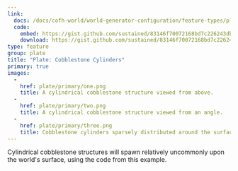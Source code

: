 ```yaml
---
link:
  docs: /docs/cofh-world/world-generator-configuration/feature-types/plate/
  code:
    embed: https://gist.github.com/sustained/83146f70072168bd7c226243db71357e.js
    download: https://gist.github.com/sustained/83146f70072168bd7c226243db71357e/archive/1b4931e7c3041aac52cc24a8e386dd5d003eefbd.zip
type: feature
group: plate
title: "Plate: Cobblestone Cylinders"
primary: true
images:
  -
    href: plate/primary/one.png
    title: A cylindrical cobblestone structure viewed from above.
  -
    href: plate/primary/two.png
    title: A cylindrical cobblestone structure viewed from an angle.
  -
    href: plate/primary/three.png
    title: Cobblestone cylinders sparsely distributed around the surface.
---
```


Cylindrical cobblestone structures will spawn relatively uncommonly upon the world's surface, using the code from this example.
